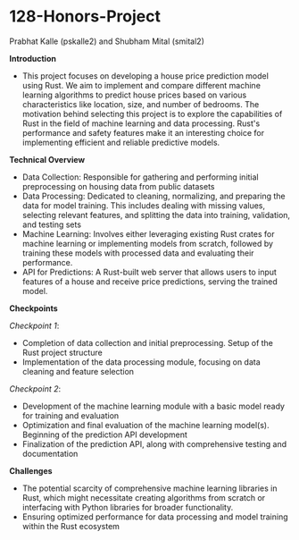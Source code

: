 # 128-Honors-Project
Prabhat Kalle (pskalle2) and Shubham Mital (smital2)

**Introduction**
  * This project focuses on developing a house price prediction model using Rust. We aim to implement and compare different machine learning algorithms to predict house prices based on various characteristics like location, size, and number of bedrooms. The motivation behind selecting this project is to explore the capabilities of Rust in the field of machine learning and data processing. Rust's performance and safety features make it an interesting choice for implementing efficient and reliable predictive models.

**Technical Overview**
  * Data Collection: Responsible for gathering and performing initial preprocessing on housing data from public datasets
  * Data Processing: Dedicated to cleaning, normalizing, and preparing the data for model training. This includes dealing with missing values, selecting relevant features, and splitting the data into training, validation, and testing sets
  * Machine Learning: Involves either leveraging existing Rust crates for machine learning or implementing models from scratch, followed by training these models with processed data and evaluating their performance.
  * API for Predictions: A Rust-built web server that allows users to input features of a house and receive price predictions, serving the trained model.

**Checkpoints**
 
 *Checkpoint 1*:
   * Completion of data collection and initial preprocessing. Setup of the Rust project structure
   * Implementation of the data processing module, focusing on data cleaning and feature selection
 
 *Checkpoint 2*:
   * Development of the machine learning module with a basic model ready for training and evaluation
   * Optimization and final evaluation of the machine learning model(s). Beginning of the prediction API development
   * Finalization of the prediction API, along with comprehensive testing and documentation 

**Challenges**
  * The potential scarcity of comprehensive machine learning libraries in Rust, which might necessitate creating algorithms from scratch or interfacing with Python libraries for broader functionality.
  * Ensuring optimized performance for data processing and model training within the Rust ecosystem


